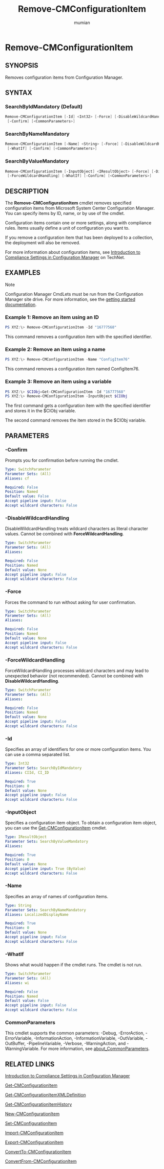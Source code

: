 ﻿---
title: Remove-CMConfigurationItem
titleSuffix: Configuration Manager
description: Removes configuration items from Configuration Manager.
ms.date: 11/29/2018
ms.prod: configuration-manager
ms.technology: configmgr-other
ms.topic: reference
author: mumian
ms.author: jgao
manager: dougeby
---

# Remove-CMConfigurationItem

## SYNOPSIS

Removes configuration items from Configuration Manager.

## SYNTAX

### SearchByIdMandatory (Default)

```powershell
Remove-CMConfigurationItem [-Id] <Int32> [-Force] [-DisableWildcardHandling] [-ForceWildcardHandling] [-WhatIf]
 [-Confirm] [<CommonParameters>]
```

### SearchByNameMandatory

```powershell
Remove-CMConfigurationItem [-Name] <String> [-Force] [-DisableWildcardHandling] [-ForceWildcardHandling]
 [-WhatIf] [-Confirm] [<CommonParameters>]
```

### SearchByValueMandatory

```powershell
Remove-CMConfigurationItem [-InputObject] <IResultObject> [-Force] [-DisableWildcardHandling]
 [-ForceWildcardHandling] [-WhatIf] [-Confirm] [<CommonParameters>]
```

## DESCRIPTION

The **Remove-CMConfigurationItem** cmdlet removes specified configuration items from Microsoft System Center Configuration Manager.
You can specify items by ID, name, or by use of the  cmdlet.

Configuration items contain one or more settings, along with compliance rules.
Items usually define a unit of configuration you want to.

If you remove a configuration item that has been deployed to a collection, the deployment will also be removed.

For more information about configuration items, see [Introduction to Compliance Settings in Configuration Manager](http://go.microsoft.com/fwlink/?LinkId=211014) on TechNet.

## EXAMPLES

> [!NOTE]
> Configuration Manager CmdLets must be run from the Configuration Manager site drive. For more information, see the [getting started documentation](https://docs.microsoft.com/powershell/sccm/overview).


### Example 1: Remove an item using an ID

```powershell
PS XYZ:\> Remove-CMConfigurationItem -Id "16777568"
```

This command removes a configuration item with the specified identifier.

### Example 2: Remove an item using a name

```powershell
PS XYZ:\> Remove-CMConfigurationItem -Name "ConfigItem76"
```

This command removes a configuration item named ConfigItem76.

### Example 3: Remove an item using a variable

```powershell
PS XYZ:\> $CIObj=Get-CMConfigurationItem -Id "16777568"
PS XYZ:\> Remove-CMConfigurationItem -InputObject $CIObj
```

The first command gets a configuration item with the specified identifier and stores it in the $CIObj variable.

The second command removes the item stored in the $CIObj variable.

## PARAMETERS

### -Confirm

Prompts you for confirmation before running the cmdlet.

```yaml
Type: SwitchParameter
Parameter Sets: (All)
Aliases: cf

Required: False
Position: Named
Default value: False
Accept pipeline input: False
Accept wildcard characters: False
```

### -DisableWildcardHandling

DisableWildcardHandling treats wildcard characters as literal character values. Cannot be combined with **ForceWildcardHandling**.

```yaml
Type: SwitchParameter
Parameter Sets: (All)
Aliases:

Required: False
Position: Named
Default value: None
Accept pipeline input: False
Accept wildcard characters: False
```

### -Force

Forces the command to run without asking for user confirmation.

```yaml
Type: SwitchParameter
Parameter Sets: (All)
Aliases:

Required: False
Position: Named
Default value: None
Accept pipeline input: False
Accept wildcard characters: False
```

### -ForceWildcardHandling

ForceWildcardHandling processes wildcard characters and may lead to unexpected behavior (not recommended). Cannot be combined with **DisableWildcardHandling**.

```yaml
Type: SwitchParameter
Parameter Sets: (All)
Aliases: 

Required: False
Position: Named
Default value: None
Accept pipeline input: False
Accept wildcard characters: False
```

### -Id

Specifies an array of identifiers for one or more configuration items.
You can use a comma separated list.

```yaml
Type: Int32
Parameter Sets: SearchByIdMandatory
Aliases: CIId, CI_ID

Required: True
Position: 0
Default value: None
Accept pipeline input: False
Accept wildcard characters: False
```

### -InputObject

Specifies a configuration item object.
To obtain a configuration item object, you can use the [Get-CMConfigurationItem](Get-CMConfigurationItem.md) cmdlet.

```yaml
Type: IResultObject
Parameter Sets: SearchByValueMandatory
Aliases: 

Required: True
Position: 0
Default value: None
Accept pipeline input: True (ByValue)
Accept wildcard characters: False
```

### -Name

Specifies an array of names of configuration items.

```yaml
Type: String
Parameter Sets: SearchByNameMandatory
Aliases: LocalizedDisplayName

Required: True
Position: 0
Default value: None
Accept pipeline input: False
Accept wildcard characters: False
```

### -WhatIf

Shows what would happen if the cmdlet runs.
The cmdlet is not run.

```yaml
Type: SwitchParameter
Parameter Sets: (All)
Aliases: wi

Required: False
Position: Named
Default value: False
Accept pipeline input: False
Accept wildcard characters: False
```

### CommonParameters

This cmdlet supports the common parameters: -Debug, -ErrorAction, -ErrorVariable, -InformationAction, -InformationVariable, -OutVariable, -OutBuffer, -PipelineVariable, -Verbose, -WarningAction, and -WarningVariable. For more information, see [about_CommonParameters](http://go.microsoft.com/fwlink/?LinkID=113216).

## RELATED LINKS

[Introduction to Compliance Settings in Configuration Manager](http://go.microsoft.com/fwlink/?LinkId=211014)

[Get-CMConfigurationItem](Get-CMConfigurationItem.md)

[Get-CMConfigurationItemXMLDefinition](Get-CMConfigurationItemXMLDefinition.md)

[Get-CMConfigurationItemHistory](Get-CMConfigurationItemHistory.md)

[New-CMConfigurationItem](New-CMConfigurationItem.md)

[Set-CMConfigurationItem](Set-CMConfigurationItem.md)

[Import-CMConfigurationItem](Import-CMConfigurationItem.md)

[Export-CMConfigurationItem](Export-CMConfigurationItem.md)

[ConvertTo-CMConfigurationItem](ConvertTo-CMConfigurationItem.md)

[ConvertFrom-CMConfigurationItem](ConvertFrom-CMConfigurationItem.md)
